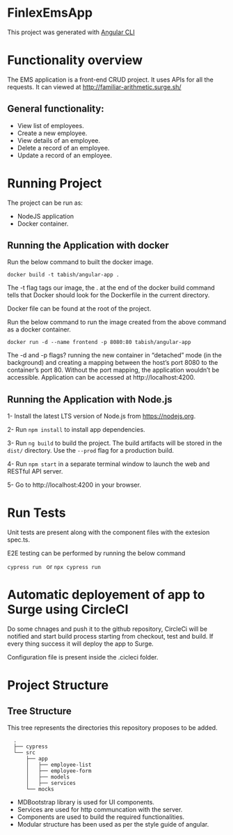 # FinlexEmsApp

This project was generated with [Angular CLI](https://github.com/angular/angular-cli)

# Functionality overview

The EMS application is a front-end CRUD project. It uses APIs for all the requests. It can viewed at http://familiar-arithmetic.surge.sh/

## General functionality:

- View list of employees.
- Create a new employee.
- View details of an employee.
- Delete a record of an employee.
- Update a record of an employee.

# Running Project

The project can be run as:

- NodeJS application
- Docker container.

## Running the Application with docker

Run the below command to built the docker image.

`docker build -t tabish/angular-app .`

The -t flag tags our image, the . at the end of the docker build command tells that Docker should look for the Dockerfile in the current directory.

Docker file can be found at the root of the project.

Run the below command to run the image created from the above command as a docker container.

`docker run -d --name frontend -p 8080:80 tabish/angular-app`

The -d and -p flags? running the new container in “detached” mode (in the background) and creating a mapping between the host’s port 8080 to the container’s port 80. Without the port mapping, the application wouldn’t be accessible. Application can be accessed at http://localhost:4200.

## Running the Application with Node.js

1- Install the latest LTS version of Node.js from https://nodejs.org.

2- Run `npm install` to install app dependencies.

3- Run `ng build` to build the project. The build artifacts will be stored in the `dist/` directory. Use the `--prod` flag for a production build.

4- Run `npm start` in a separate terminal window to launch the web and RESTful API server.

5- Go to http://localhost:4200 in your browser.

# Run Tests

Unit tests are present along with the component files with the extesion spec.ts.

E2E testing can be performed by running the below command

`cypress run ` or `npx cypress run`

# Automatic deployement of app to Surge using CircleCI

 Do some chnages and push it to the github repository, CircleCi will be notified and start build process starting from checkout, test and build. If every thing success it will deploy the app to Surge.

 Configuration file is present inside the .cicleci folder.

# Project Structure

Tree Structure
--------------

This tree represents the directories this repository proposes to be added.

```
  .
  ├── cypress
  └── src
      ├── app
      │   ├── employee-list
      │   ├── employee-form
      │   ├── models
      │   ├── services
      └── mocks
```

- MDBootstrap library is used for UI components.
- Services are used for http communcation with the server.
- Components are used to build the required functionalities.
- Modular structure has been used as per the style guide of angular.

